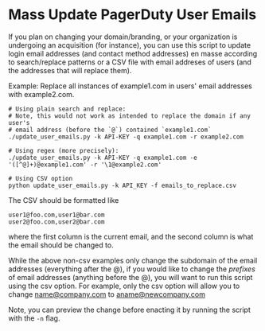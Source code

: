 # Mass Update PagerDuty User Emails

If you plan on changing your domain/branding, or your organization is
undergoing an acquisition (for instance), you can use this script to update
login email addresses (and contact method addresses) en masse according to
search/replace patterns or a CSV file with email addreses of users (and the
addresses that will replace them).

Example: Replace all instances of example1.com in users' email addresses with
example2.com.

```
# Using plain search and replace:
# Note, this would not work as intended to replace the domain if any user's
# email address (before the `@`) contained `example1.com`
./update_user_emails.py -k API-KEY -q example1.com -r example2.com

# Using regex (more precisely):
./update_user_emails.py -k API-KEY -q example1.com -e '([^@]+)@example1.com' -r '\1@example2.com'

# Using CSV option
python update_user_emails.py -k API_KEY -f emails_to_replace.csv
```

The CSV should be formatted like
```
user1@foo.com,user1@bar.com
user2@foo.com,user2@bar.com
```
where the first column is the current email, and the second column is what the
email should be changed to.

While the above non-csv examples only change the subdomain of the email addresses (everything 
after the @), if you would like to change the _prefixes_ of  email addresses (anything
before the @), you will want to run this script using the csv option. For example,
only the csv option will allow you to change name@company.com to aname@newcompany.com

Note, you can preview the change before enacting it by running the script with
the `-n` flag.

